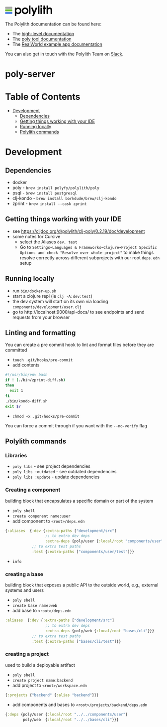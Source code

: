 <img src="logo.png" width="30%" alt="Polylith" id="logo">

The Polylith documentation can be found here:

- The [high-level documentation](https://polylith.gitbook.io/polylith)
- The [poly tool documentation](https://cljdoc.org/d/polylith/clj-poly/CURRENT)
- The [RealWorld example app documentation](https://github.com/furkan3ayraktar/clojure-polylith-realworld-example-app)

You can also get in touch with the Polylith Team on [Slack](https://clojurians.slack.com/archives/C013B7MQHJQ).

<h1>poly-server</h1>

# Table of Contents

* [Development](#development)
  * [Dependencies](#dependencies)
  * [Getting things working with your IDE](#getting-things-working-with-your-ide)
  * [Running locally](#running-locally)
  * [Polylith commands](#polylith-commands)

# Development

## Dependencies

* docker
* poly - `brew install polyfy/polylith/poly`
* psql - `brew install postgresql`
* clj-kondo - `brew install borkdude/brew/clj-kondo`
* zprint - `brew install --cask zprint`

## Getting things working with your IDE

* see https://cljdoc.org/d/polylith/clj-poly/0.2.19/doc/development
* some notes for Cursive
  * select the Aliases `dev, test`
  * Go to `Settings→Languages & Frameworks→Clojure→Project Specific Options and check "Resolve over whole project"` to make things resolve correctly across different subprojects with our root `deps.edn` setup

## Running locally

* run `bin/docker-up.sh`
* start a clojure repl (ie `clj -A:dev:test`)
* the dev system will start on its own via loading `components/development/user.clj`
* go to http://localhost:9000/api-docs/ to see endpoints and send requests from your browser

## Linting and formatting

You can create a pre commit hook to lint and format files before they are committed

* `touch .git/hooks/pre-commit`
* add contents
```bash
#!/usr/bin/env bash
if ! (./bin/zprint-diff.sh)
then
  exit 1
fi
./bin/kondo-diff.sh
exit $?
```
* `chmod +x .git/hooks/pre-commit`

You can force a commit through if you want with the `--no-verify` flag

## Polylith commands

### Libraries

* `poly libs` - see project dependencies
* `poly libs :outdated` - see outdated dependencies
* `poly libs :update` - update dependencies

### Creating a component

building block that encapsulates a specific domain or part of the system

* `poly shell`
* `create component name:user`
* add component to `<root>/deps.edn`
```clojure
{:aliases  {:dev {:extra-paths ["development/src"]
                  ;; to extra dev deps
                  :extra-deps {poly/user {:local/root "components/user"}}}}
            ;; to extra test paths
            :test {:extra-paths ["components/user/test"]}} 
```
* `info`

### creating a base

building block that exposes a public API to the outside world, e.g., external systems and users

* `poly shell`
* `create base name:web`
* add base to `<root>/deps.edn`
```clojure
:aliases  {:dev {:extra-paths ["development/src"]
                  ;; to extra dev deps
                  :extra-deps {poly/web {:local/root "bases/cli"}}}
            ;; to extra test paths
            :test {:extra-paths ["bases/cli/test"]}}
```

### creating a project

used to build a deployable artifact

* `poly shell`
* `create project name:backend`
* add project to `<root>/workspace.edn`
```clojure
{:projects {"backend" {:alias "backend"}}}
```
* add components and bases to `<root>/projects/backend/deps.edn`
```clojure
{:deps {poly/user {:local/root "../../components/user"} 
        poly/web  {:local/root "../../bases/cli"}}}
```
